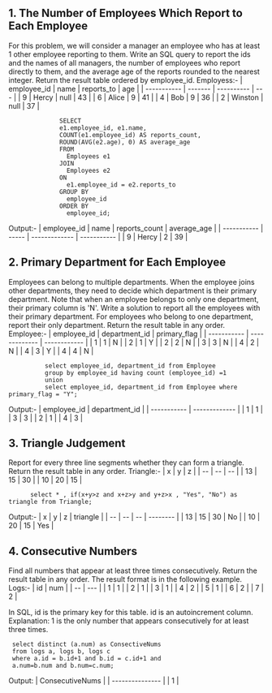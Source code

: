 ## 1.  The Number of Employees Which Report to Each Employee
For this problem, we will consider a manager an employee who has at least 1 other employee reporting to them.
Write an SQL query to report the ids and the names of all managers, the number of employees who report directly to them, and the average age of the reports rounded to the nearest integer.
Return the result table ordered by employee_id.
Employess:-
| employee_id | name    | reports_to | age |
| ----------- | ------- | ---------- | --- |
| 9           | Hercy   | null       | 43  |
| 6           | Alice   | 9          | 41  |
| 4           | Bob     | 9          | 36  |
| 2           | Winston | null       | 37  |

                  SELECT 
                  e1.employee_id, e1.name,
                  COUNT(e1.employee_id) AS reports_count,
                  ROUND(AVG(e2.age), 0) AS average_age
                  FROM 
                    Employees e1
                  JOIN 
                    Employees e2
                  ON 
                    e1.employee_id = e2.reports_to
                  GROUP BY 
                    employee_id
                  ORDER BY 
                    employee_id;

Output:-
| employee_id | name  | reports_count | average_age |
| ----------- | ----- | ------------- | ----------- |
| 9           | Hercy | 2             | 39          |

## 2. Primary Department for Each Employee
Employees can belong to multiple departments. When the employee joins other departments, they need to decide which department is their primary department. Note that when an employee belongs to only one department, their primary column is 'N'.
Write a solution to report all the employees with their primary department. For employees who belong to one department, report their only department.
Return the result table in any order.
Employee:-
| employee_id | department_id | primary_flag |
| ----------- | ------------- | ------------ |
| 1           | 1             | N            |
| 2           | 1             | Y            |
| 2           | 2             | N            |
| 3           | 3             | N            |
| 4           | 2             | N            |
| 4           | 3             | Y            |
| 4           | 4             | N            |

              select employee_id, department_id from Employee
              group by employee_id having count (employee_id) =1
              union
              select employee_id, department_id from Employee where primary_flag = "Y";
Output:-
| employee_id | department_id |
| ----------- | ------------- |
| 1           | 1             |
| 3           | 3             |
| 2           | 1             |
| 4           | 3             |

## 3. Triangle Judgement
Report for every three line segments whether they can form a triangle.
Return the result table in any order.
Triangle:-
| x  | y  | z  |
| -- | -- | -- |
| 13 | 15 | 30 |
| 10 | 20 | 15 |

          select * , if(x+y>z and x+z>y and y+z>x , "Yes", "No") as triangle from Triangle;

Output:-
| x  | y  | z  | triangle |
| -- | -- | -- | -------- |
| 13 | 15 | 30 | No       |
| 10 | 20 | 15 | Yes      |

## 4. Consecutive Numbers
Find all numbers that appear at least three times consecutively.
Return the result table in any order.
The result format is in the following example.
Logs:-
| id | num |
| -- | --- |
| 1  | 1   |
| 2  | 1   |
| 3  | 1   |
| 4  | 2   |
| 5  | 1   |
| 6  | 2   |
| 7  | 2   |

In SQL, id is the primary key for this table.
id is an autoincrement column.
Explanation: 1 is the only number that appears consecutively for at least three times.

     select distinct (a.num) as ConsectiveNums
     from logs a, logs b, logs c
     where a.id = b.id+1 and b.id = c.id+1 and
     a.num=b.num and b.num=c.num;

Output:
| ConsecutiveNums |
| --------------- |
| 1               |
